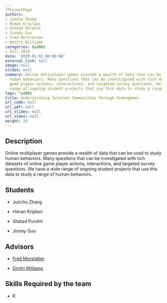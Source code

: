 ```yaml
---
!ProjectPage
authors:
- Junchu Zhang
- Himan Kriplani
- Shatad Purohit
- Jinney Guo
- Fred Morstatter
- Dmitri Williams
categories: &id001
- Fall 2019
date: '2019-01-01 00:00:00'
external_link: null
image: null
slides: null
summary: Online multiplayer games provide a wealth of data that can be used to study
  human behaviors. Many questions that can be investigated with rich datasets of online
  game player actions, interactions, and targeted survey questions. We have a wide
  range of ongoing student projects that use this data to study a range of human behaviors.
tags: *id001
title: Understanding Internet Communities through Videogames
url_code: null
url_pdf: null
url_slides: null
url_video: null
weight: 10
---
```

## Description

Online multiplayer games provide a wealth of data that can be used to study human behaviors. Many questions that can be investigated with rich datasets of online game player actions, interactions, and targeted survey questions. We have a wide range of ongoing student projects that use this data to study a range of human behaviors.





## Students

* Junchu Zhang

* Himan Kriplani

* Shatad Purohit

* Jinney Guo

## Advisors

* [Fred Morstatter](../../../author/fred-morstatter)

* [Dmitri Williams](../../../author/dmitri-williams)

## Skills Required by the team


* R